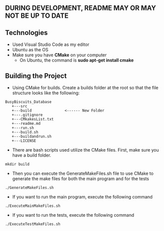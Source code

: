 ## DURING DEVELOPMENT, README MAY OR MAY NOT BE UP TO DATE ##

## Technologies ##
 - Used Visual Studio Code as my editor
 - Ubuntu as the OS
 - Make sure you have **CMake** on your computer
    - On Ubuntu, the command is **sudo apt-get install cmake**

## Building the Project ##
 - Using CMake for builds. Create a builds folder at the root so that the file structure looks like the following:
 ```text
BusyBiscuits_Database
    +---src
    +---build               <------ New Folder
    +---.gitignore
    +---CMkakesList.txt
    +---readme.md
    +---run.sh
    +---build.sh
    +---buildandrun.sh
    +---LICENSE
```
 - There are bash scripts used utilize the CMake files. First, make sure you have a build folder. 
```
mkdir build
```
 - Then you can execute the GenerateMakeFiles.sh file to use CMake to generate the make files for both the main program and for the tests
```
./GenerateMakeFiles.sh
```
 - If you want to run the main program, execute the following command
```
./ExecuteMainMakeFiles.sh
```
 - If you want to run the tests, execute the following command
```
./ExecuteTestMakeFiles.sh
```
